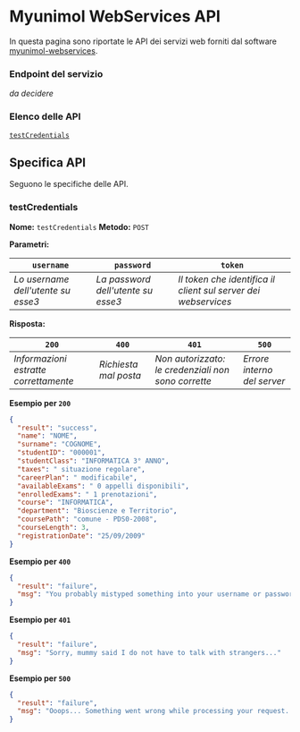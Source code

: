 Myunimol WebServices API
==========

In questa pagina sono riportate le API dei servizi web forniti dal software [myunimol-webservices](https://github.com/cbranca/myunimol-webservices).

### Endpoint del servizio
*da decidere*

### Elenco delle API

[`testCredentials`](#testCredentials)

## Specifica API

Seguono le specifiche delle API.

### testCredentials

**Nome:** `testCredentials` **Metodo:** `POST`

**Parametri:**

`username`|`password`|`token`
----------|----------|------
*Lo username dell'utente su esse3*|*La password dell'utente su esse3*|*Il token che identifica il client sul server dei webservices*

**Risposta:**

`200`|`400`|`401`|`500`
-----|-----|-----|-----
*Informazioni estratte correttamente*|*Richiesta mal posta*|*Non autorizzato: le credenziali non sono corrette*|*Errore interno del server*

**Esempio per `200`**
```json
{
  "result": "success",
  "name": "NOME",
  "surname": "COGNOME",
  "studentID": "000001",
  "studentClass": "INFORMATICA 3° ANNO",
  "taxes": " situazione regolare",
  "careerPlan": " modificabile",
  "availableExams": " 0 appelli disponibili",
  "enrolledExams": " 1 prenotazioni",
  "course": "INFORMATICA",
  "department": "Bioscienze e Territorio",
  "coursePath": "comune - PDS0-2008",
  "courseLength": 3,
  "registrationDate": "25/09/2009"
}
```
**Esempio per `400`**
```json
{
  "result": "failure",
  "msg": "You probably mistyped something into your username or password: check them twice next time."
}
```
**Esempio per `401`**
```json
{
  "result": "failure",
  "msg": "Sorry, mummy said I do not have to talk with strangers..."
}
```
**Esempio per `500`**
```json
{
  "result": "failure",
  "msg": "Ooops... Something went wrong while processing your request. Don't blame on us for that!"
}
```
